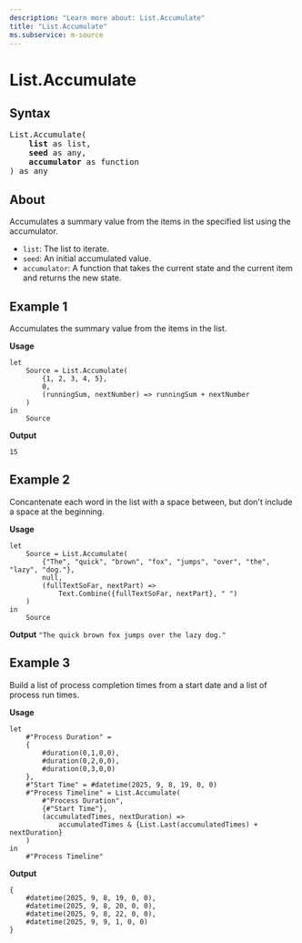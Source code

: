 ```yaml
---
description: "Learn more about: List.Accumulate"
title: "List.Accumulate"
ms.subservice: m-source
---
```

# List.Accumulate

## Syntax

<pre>
List.Accumulate(
    <b>list</b> as list,
    <b>seed</b> as any,
    <b>accumulator</b> as function
) as any
</pre>

## About

Accumulates a summary value from the items in the specified list using the accumulator.

* `list`: The list to iterate.
* `seed`: An initial accumulated value.
* `accumulator`: A function that takes the current state and the current item and returns the new state.

## Example 1

Accumulates the summary value from the items in the list.

**Usage**

```powerquery-m
let
    Source = List.Accumulate(
        {1, 2, 3, 4, 5},
        0,
        (runningSum, nextNumber) => runningSum + nextNumber
    )
in
    Source
```

**Output**

`15`

## Example 2

Concantenate each word in the list with a space between, but don't include a space at the beginning.

**Usage**

```powerquery-m
let
    Source = List.Accumulate(
        {"The", "quick", "brown", "fox", "jumps", "over", "the", "lazy", "dog."},
        null,
        (fullTextSoFar, nextPart) =>
            Text.Combine({fullTextSoFar, nextPart}, " ")
    )
in
    Source
```

**Output**
`"The quick brown fox jumps over the lazy dog."`

## Example 3

Build a list of process completion times from a start date and a list of process run times.

**Usage**

```powerquery-m
let
    #"Process Duration" = 
    {
        #duration(0,1,0,0),
        #duration(0,2,0,0),
        #duration(0,3,0,0)
    },
    #"Start Time" = #datetime(2025, 9, 8, 19, 0, 0)
    #"Process Timeline" = List.Accumulate(
        #"Process Duration",
        {#"Start Time"},
        (accumulatedTimes, nextDuration) => 
            accumulatedTimes & {List.Last(accumulatedTimes) + nextDuration}
    )
in
    #"Process Timeline"
```

**Output**

```powerquery-m
{
    #datetime(2025, 9, 8, 19, 0, 0),
    #datetime(2025, 9, 8, 20, 0, 0),
    #datetime(2025, 9, 8, 22, 0, 0),
    #datetime(2025, 9, 9, 1, 0, 0)
}
```
